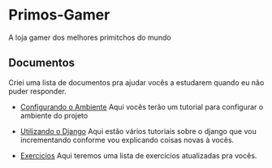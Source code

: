 # Primos-Gamer
A loja gamer dos melhores primitchos do mundo


## Documentos
Criei uma lista de documentos pra ajudar vocês a estudarem quando eu não puder responder.

- [Configurando o Ambiente](./tutoriais/CONFIG.md)
Aqui vocês terão um tutorial para configurar o ambiente do projeto

- [Utilizando o Django](./tutoriais/DJANGO.md)
Aqui estão vários tutoriais sobre o django que vou incrementando conforme vou explicando coisas novas à vocês.

- [Exercicios](./tutoriais/EXERCICIOS.md)
Aqui teremos uma lista de exercicios atualizadas pra vocês.